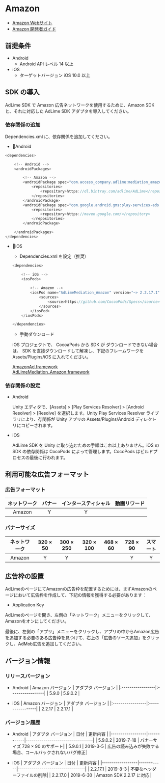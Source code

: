 # Amazon
- [Amazon Webサイト](https://developer.amazon.com/zh/)
- [Amazon 開発者ガイド](https://developer.amazon.com/zh/mobile-ads)

## 前提条件
- Android
    - Android API レベル 14 以上
- iOS
    - ターゲットバージョン iOS 10.0 以上

## SDK の導入
AdLime SDK で Amazon 広告ネットワークを使用するために、Amazon SDK と、それに対応した AdLime SDK アダプタを導入してください。

### 依存関係の追加
 Dependencies.xml に、依存関係を追加してください。
- Android
```csharp
<dependencies>

    <!-- Android -->
    <androidPackages>

        <!-- Amazon -->
        <androidPackage spec="com.access_company.adlime:mediation_amazon:5.9.0.2">
            <repositories>
                <repository>https://dl.bintray.com/adlime/AdLime</repository>
            </repositories>
        </androidPackage>
        <androidPackage spec="com.google.android.gms:play-services-ads:17.2.1">
            <repositories>
                <repository>https://maven.google.com/</repository>
            </repositories>
        </androidPackage>

    </androidPackages>
</dependencies>
```

- iOS
    - Dependencies.xml を設定（推奨）
    ```csharp
    <dependencies>

        <!-- iOS -->
        <iosPods>
        
            <!-- Amazon -->
            <iosPod name="AdLimeMediation_Amazon" version="~> 2.2.17.1">
                <sources>
                    <source>https://github.com/CocoaPods/Specs</source>
                </sources>
            </iosPod>
        </iosPods>

    </dependencies>
    ```

    - 手動ダウンロード

    iOS プロジェクトで、 CocoaPods から SDK が ダウンロードできない場合は、 SDK を直接ダウンロードして解凍し、下記のフレームワークを Assets/Plugins/iOS に入れてください。
    
    [AmazonAd.framework](https://app-craft-internal.ams3.digitaloceanspaces.com/Frameworks/AmazonAdSDK/AmazonMobileAds-iOS-v2.2.17.0.zip)<br>
    [AdLimeMediation_Amazon.framework](https://github.com/Ham-mer/AdLime-iOS-Pub/raw/master/DownloadZip/AdLimeMediation_Amazon/AdLimeMediation_Amazon_2.2.17.1.zip)

### 依存関係の設定
- Android

    Unity エディタで、[Assets] > [Play Services Resolver] > [Android Resolver] > [Resolve] を選択します。Unity Play Services Resolver ライブラリにより、存関係が Unity アプリの Assets/Plugins/Android ディレクトリにコピーされます。

- iOS

    AdLime SDK を Unity に取り込むための手順はこれ以上ありません。iOS の SDK の依存関係は CocoPods によって管理します。CocoPods はビルドプロセスの最後に行われます。

## 利用可能な広告フォーマット

### 広告フォーマット
|ネットワーク |バナー |インタースティシャル |動画リワード |
|:-----:|:----:|:----------:|:------:|
|Amazon |Y     | Y          |        |

### バナーサイズ
|ネットワーク  |320 × 50  |300 × 250   |320 × 100  |468 × 60  |728 × 90  |スマート    |
|:-------:|:------:|:--------:|:-------:|:------:|:------:|:-------:|
|Amazon   |Y       |Y         |         |        |Y       | Y       |

## 広告枠の設置
AdLimeのページにてAmazonの広告枠を配置するためには、まずAmazonのページにおいて広告枠を作成して、下記の情報を獲得する必要があります：  
- Application Key

AdLimeのページを開き、左側の「ネットワーク」メニューをクリックして、Amazonをオンにしてください。

最後に、左側の「アプリ」メニューをクリックし、アプリの中からAmazon広告を追加する必要のある広告枠を見つけて、右上の「広告のソース追加」をクリックし、AdMob広告を追加してください。

## バージョン情報

### リリースバージョン
- Android
    | Amazon バージョン  | アダプタ バージョン |
    |:-----------------|:-----------------|
    | 5.9.0            | 5.9.0.2          |

- iOS
    | Amazon バージョン  | アダプタ バージョン |
    |:-----------------|:-----------------|
    | 2.2.17           | 2.2.17.1         |

### バージョン履歴
- Android
    | アダプタ バージョン | 日付        | 更新内容                             |
    |------------------|------------|----------------------------------|
    | 5.9.0.2          | 2019-7-18  | バナーサイズ 728 × 90 のサポート|
    | 5.9.0.1          | 2019-3-5   | 広告の読み込みが失敗する場合、コールバックされないバグ修正|

- iOS
    | アダプタ バージョン | 日付        | 更新内容                             |
    |------------------|------------|----------------------------------|
    | 2.2.17.1         | 2019-8-3   | 不要なヘッダーファイルの削除|
    | 2.2.17.0         | 2019-6-30  | Amazon SDK 2.2.17 に対応|
